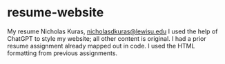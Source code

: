 # resume-website
My resume
Nicholas Kuras, nicholasdkuras@lewisu.edu
I used the help of ChatGPT to style my website; all other content is original. I had a prior resume assignment already mapped out in code. I used the HTML formatting from previous assignments.

